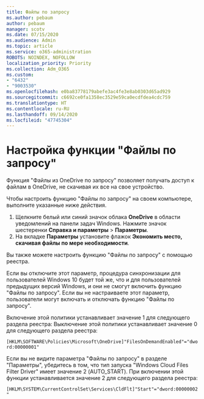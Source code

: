 ```yaml
---
title: Файлы по запросу
ms.author: pebaum
author: pebaum
manager: scotv
ms.date: 07/15/2020
ms.audience: Admin
ms.topic: article
ms.service: o365-administration
ROBOTS: NOINDEX, NOFOLLOW
localization_priority: Priority
ms.collection: Adm_O365
ms.custom:
- "6432"
- "9003530"
ms.openlocfilehash: e0ba83778179abefe3ac4fe3e8ab0303d65ad929
ms.sourcegitcommit: c6692ce0fa1358ec3529e59ca0ecdfdea4cdc759
ms.translationtype: HT
ms.contentlocale: ru-RU
ms.lasthandoff: 09/14/2020
ms.locfileid: "47745304"
---
```

# <a name="configure-files-on-demand"></a>Настройка функции "Файлы по запросу"

Функция "Файлы из OneDrive по запросу" позволяет получать доступ к файлам в OneDrive, не скачивая их все на свое устройство.

Чтобы настроить функцию "Файлы по запросу" на своем компьютере, выполните указанные ниже действия.

1. Щелкните белый или синий значок облака **OneDrive** в области уведомлений на панели задач Windows. Нажмите значок шестеренки **Справка и параметры** > **Параметры**.
2. На вкладке **Параметры** установите флажок **Экономить место, скачивая файлы по мере необходимости**.  

Вы также можете настроить функцию "Файлы по запросу" с помощью реестра.

Если вы отключите этот параметр, процедура синхронизации для пользователей Windows 10 будет той же, что и для пользователей предыдущих версий Windows, и они не смогут включить функцию "Файлы по запросу". Если вы не настраиваете этот параметр, пользователи могут включать и отключать функцию "Файлы по запросу".

Включение этой политики устанавливает значение 1 для следующего раздела реестра: Выключение этой политики устанавливает значение 0 для следующего раздела реестра:

`[HKLM\SOFTWARE\Policies\Microsoft\OneDrive]"FilesOnDemandEnabled"="dword:00000001"`

Если вы не видите параметра "Файлы по запросу" в разделе "Параметры", убедитесь в том, что тип запуска "Windows Cloud Files Filter Driver" имеет значение 2 (AUTO_START). При включении этой функции устанавливается значение 2 для следующего раздела реестра:

`[HKLM\SYSTEM\CurrentControlSet\Services\CldFlt]"Start"="dword:00000002"`